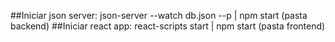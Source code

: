 ##Iniciar json server: json-server --watch db.json --p | npm start  (pasta backend)
##Iniciar react app: react-scripts start | npm start (pasta frontend)